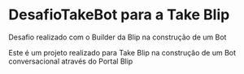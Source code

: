 # DesafioTakeBot para a Take Blip
Desafio realizado com o Builder da Blip na construção de um Bot

Este é um projeto realizado para Take Blip na construção de um Bot conversacional através do Portal Blip


